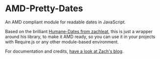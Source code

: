 AMD-Pretty-Dates
================

An AMD compliant module for readable dates in JavaScript.

Based on the brilliant <a href="https://github.com/zachleat/Humane-Dates/">Humane-Dates from zachleat</a>, this is just a wrapper around his library, to make it AMD ready, so you can use it in your projects with Require.js or any other module-based environment.

For documentation and credits, <a href="http://www.zachleat.com/web/2008/03/23/yet-another-pretty-date-javascript">have a look at Zach's blog</a>.